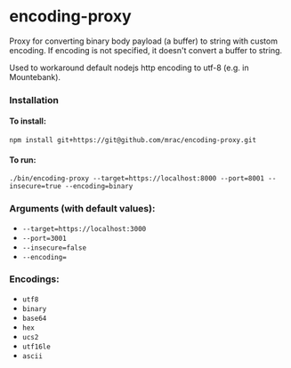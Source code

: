 # encoding-proxy

Proxy for converting binary body payload (a buffer) to string with custom encoding.
If encoding is not specified, it doesn't convert a buffer to string.

Used to workaround default nodejs http encoding to utf-8 (e.g. in Mountebank).

### Installation

#### To install:

```
npm install git+https://git@github.com/mrac/encoding-proxy.git
````

#### To run:

```
./bin/encoding-proxy --target=https://localhost:8000 --port=8001 --insecure=true --encoding=binary
```

### Arguments (with default values):

 * `--target=https://localhost:3000`
 * `--port=3001`
 * `--insecure=false`
 * `--encoding=`

### Encodings:

 *  `utf8`
 *  `binary`
 *  `base64`
 *  `hex`
 *  `ucs2`
 *  `utf16le`
 *  `ascii`

